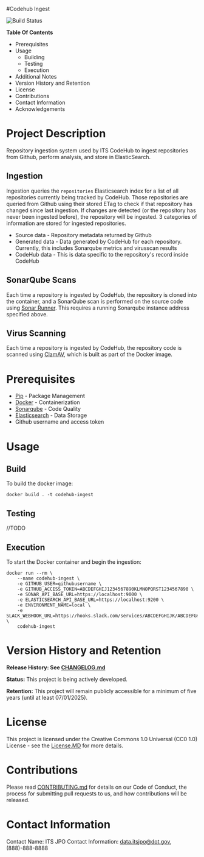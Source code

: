 #Codehub Ingest

![Build Status](https://codebuild.us-east-1.amazonaws.com/badges?uuid=eyJlbmNyeXB0ZWREYXRhIjoiRlVBSTZReThlVEpqcDNJMFg2NnBoYTU3VkxEZktpSFpDd1NnZ3Y3LzBlbnYyRHZSTW1DNDNOa0I5bWVJK1ZFQ1MvVTNLQk1jSXZNbHBwcTlEYTQ1Q0V3PSIsIml2UGFyYW1ldGVyU3BlYyI6IkdKdUdIMllGeXoyUjIzNjciLCJtYXRlcmlhbFNldFNlcmlhbCI6MX0%3D&branch=master)

**Table Of Contents**
* Prerequisites
* Usage
	* Building
	* Testing
	* Execution
* Additional Notes
* Version History and Retention
* License
* Contributions
* Contact Information
* Acknowledgements

# Project Description
Repository ingestion system used by ITS CodeHub to ingest repositories from Github, perform analysis, and store in ElasticSearch.

## Ingestion
Ingestion queries the `repositories` Elasticsearch index for a list of all repositories currently being tracked by CodeHub. Those repositories are queried from Github using their stored ETag to check if that repository has changed since last ingestion. If changes are detected (or the repository has never been ingested before), the repository will be ingested. 3 categories of information are stored for ingested repositories.
* Source data - Repository metadata returned by Github
* Generated data - Data generated by CodeHub for each repository. Currently, this includes Sonarqube metrics and virusscan results
* CodeHub data - This is data specific to the repository's record inside CodeHub

## SonarQube Scans
Each time a repository is ingested by CodeHub, the repository is cloned into the container, and a SonarQube scan is performed on the source code using [Sonar Runner](https://docs.sonarqube.org/display/SONARQUBE45/Analyzing+with+SonarQube+Runner). This requires a running Sonarqube instance address specified above.

## Virus Scanning
Each time a repository is ingested by CodeHub, the repository code is scanned using [ClamAV](https://www.clamav.net/), which is built as part of the Docker image.

# Prerequisites
- [Pip](https://pip.pypa.io/en/stable/) - Package Management
- [Docker](https://www.docker.com/) - Containerization
- [Sonarqube](https://www.sonarqube.org/) - Code Quality
- [Elasticsearch](https://www.elastic.co/) - Data Storage
- Github username and access token

# Usage

## Build
To build the docker image:
```
docker build . -t codehub-ingest
```
## Testing
//TODO

## Execution
To start the Docker container and begin the ingestion:
```
docker run --rm \
    --name codehub-ingest \
    -e GITHUB_USER=githubusername \
    -e GITHUB_ACCESS_TOKEN=ABCDEFGHIJ1234567890KLMNOPQRST1234567890 \
    -e SONAR_API_BASE_URL=https://localhost:9000 \
    -e ELASTICSEARCH_API_BASE_URL=https://localhost:9200 \
    -e ENVIRONMENT_NAME=local \
    -e SLACK_WEBHOOK_URL=https://hooks.slack.com/services/ABCDEFGHIJK/ABCDEFGHIJKLMNOPQRSTUVWXYZ \
    codehub-ingest
```

# Version History and Retention
**Release History: See [CHANGELOG.md](CHANGELOG.md)**

**Status:** This project is being actively developed.

**Retention:** This project will remain publicly accessible for a minimum of five years (until at least 07/01/2025).

# License
This project is licensed under the Creative Commons 1.0 Universal (CC0 1.0) License - see the [License.MD](https://github.com/usdot-jpo-codehub/codehub-readme-template/blob/master/LICENSE) for more details. 

# Contributions
Please read [CONTRIBUTING.md](https://github.com/usdot-jpo-codehub/codehub-readme-template/blob/master/Contributing.MD) for details on our Code of Conduct, the process for submitting pull requests to us, and how contributions will be released.

# Contact Information
Contact Name: ITS JPO
Contact Information: data.itsjpo@dot.gov, (888)-888-8888